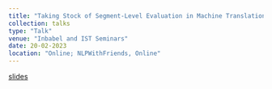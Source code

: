 ```yaml
---
title: "Taking Stock of Segment-Level Evaluation in Machine Translation"
collection: talks
type: "Talk"
venue: "Inbabel and IST Seminars"
date: 20-02-2023
location: "Online; NLPWithFriends, Online"
---
```


[slides](https://docs.google.com/presentation/d/1qkauYvo0BMdwPDKr8lKuzA4C-D0zFb4WJ3VZhf-TA7g/edit?usp=sharing)